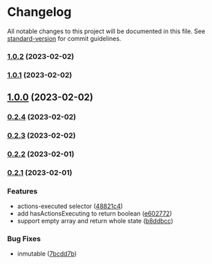 # Changelog

All notable changes to this project will be documented in this file. See
[standard-version](https://github.com/conventional-changelog/standard-version) for commit guidelines.

### [1.0.2](https://github.com/ngxs-labs/actions-executing/compare/v1.0.1...v1.0.2) (2023-02-02)

### [1.0.1](https://github.com/ngxs-labs/actions-executing/compare/v1.0.0...v1.0.1) (2023-02-02)

## [1.0.0](https://github.com/ngxs-labs/actions-executing/compare/v0.2.4...v1.0.0) (2023-02-02)

### [0.2.4](https://github.com/ngxs-labs/actions-executing/compare/v0.2.3...v0.2.4) (2023-02-02)

### [0.2.3](https://github.com/ngxs-labs/actions-executing/compare/v0.2.2...v0.2.3) (2023-02-02)

### [0.2.2](https://github.com/ngxs-labs/actions-executing/compare/v0.2.1...v0.2.2) (2023-02-01)

### [0.2.1](https://github.com/ngxs-labs/actions-executing/compare/v0.1.0...v0.2.1) (2023-02-01)

### Features

-   actions-executed selector
    ([48821c4](https://github.com/ngxs-labs/actions-executing/commit/48821c409661f0325c55647ff7d9982f9cb52891))
-   add hasActionsExecuting to return boolean
    ([e602772](https://github.com/ngxs-labs/actions-executing/commit/e6027723926af9258d8d98294ba6c3bd65bedfeb))
-   support empty array and return whole state
    ([b8ddbcc](https://github.com/ngxs-labs/actions-executing/commit/b8ddbcc64aa822fff016ccf9ebaf3b778cae2caa))

### Bug Fixes

-   inmutable
    ([7bcdd7b](https://github.com/ngxs-labs/actions-executing/commit/7bcdd7b3e46846f0e24d90134cbf528003abc9f9))
